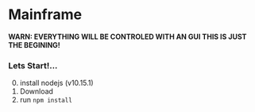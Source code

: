 # Mainframe

**WARN: EVERYTHING WILL BE CONTROLED WITH AN GUI THIS IS JUST THE BEGINING!**
### Lets Start!...

0. install nodejs (v10.15.1)
1. Download
2. run `npm install`
